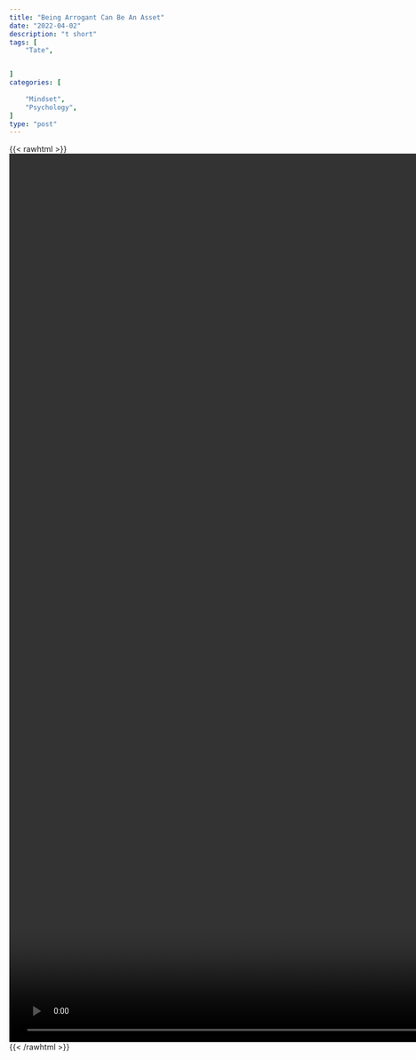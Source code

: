 ```yaml
---
title: "Being Arrogant Can Be An Asset"
date: "2022-04-02"
description: "t short"
tags: [
    "Tate",


]
categories: [
    
    "Mindset",
    "Psychology",
]
type: "post"
---
```

{{< rawhtml >}}
    <video style="height:40vh;width:auto" overflow="hidden" controls>
        <source src="https://clips.dev00ps.com/Tate/WHAT%20I%20RESPECT%20THE%20MOST%20IN%20OTHER%20PEOPLE%20motivateyourself%20respectyourself.mp4" type="video/mp4"> 
    </video>
{{< /rawhtml >}}